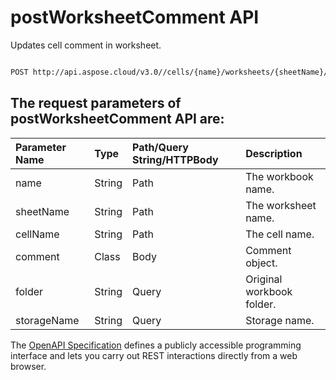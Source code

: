 # **postWorksheetComment API**

Updates cell comment in worksheet. 

```bash

POST http://api.aspose.cloud/v3.0//cells/{name}/worksheets/{sheetName}/comments/{cellName}

```

## The request parameters of **postWorksheetComment** API are: 

| Parameter Name | Type | Path/Query String/HTTPBody | Description | 
| :- | :- | :- |:- | 
|name|String|Path|The workbook name.|
|sheetName|String|Path|The worksheet name.|
|cellName|String|Path|The cell name.|
|comment|Class|Body|Comment object.|
|folder|String|Query|Original workbook folder.|
|storageName|String|Query|Storage name.|


The [OpenAPI Specification](https://reference.aspose.cloud/cells/#/WorksheetsController/PostWorksheetComment) defines a publicly accessible programming interface and lets you carry out REST interactions directly from a web browser.
